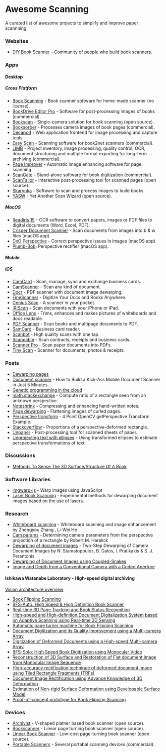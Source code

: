 # Awesome Scanning

A curated list of awesome projects to simplify and improve paper scannning.


### Websites

- [DIY Book Scanner] - Community of people who build book scanners.

[DIY Book Scanner]: https://diybookscanner.org


### Apps

#### Desktop

##### Cross Platform

- [Book Scanning] - Book scanner software for home-made scanner (no license).
- [BookDrive Editor Pro] -
  Software for post-processing images of books (commercial).
- [Bookscan] - Single-camera solution for book scanning (open source).
- [Booksorber] - Processes camera images of book pages (commercial).
- [Decapod] - Web application frontend for image processing and capture tools.
- [Easy Scan] - Scanning software for book2net scanners (commercial).
- [LIMB] -
  Project inventory, image processing, quality control, OCR,
  document structuring and multiple format exporting
  for long-term archiving (commercial).
- [Page Improver] - Automatic image enhancing software for page scanning.
- [ScanGate] - Stand-alone software for book digitization (commercial).
- [ScanTailor] -
  Interactive post-processing tool for scanned pages (open source).
- [Skarynka] - Software to scan and process images to build books.
- [YASW] - Yet Another Scan Wizard (open source).

[BookDrive Editor Pro]: http://atiz.com/bookdrive-editor-pro
[Bookscan]: https://github.com/publicus/bookscan
[Booksorber]: http://booksorber.com
[Easy Scan]: http://book2net.net/en/products/digitization-software
[LIMB]: http://i2s-digibook.com/products/enrich/limb-digitizing-workflow
[Page Improver]: http://4digitalbooks.com/_soft_imaget.html
[ScanGate]: http://treventus.com/scangate.html
[ScanTailor]: http://scantailor.org
[Skarynka]: https://github.com/alex73/Skarynka
[YASW]: https://sourceforge.net/projects/yascanw
[Decapod]: https://github.com/Decapod/decapod
[Book Scanning]: https://github.com/Canta/book-scanning


##### MacOS

- [Readiris 15] - OCR software to convert papers, images or PDF files to digital documents (Word, Excel, PDF).
- [Crisper Document Scanner] - Scan documents from images into b \& w files (macOS app).
- [DxO Perspective] - Correct perspective issues in images (macOS app).
- [Plumb-Bob]: Perspective rectifier (macOS app).

[Crisper Document Scanner]: https://itunes.apple.com/app/id1170499100
[DxO Perspective]: http://dxo.com/us/photography/dxo-perspective
[Plumb-Bob]: http://fitplot.it/plumb-bob
[Readiris 15]: https://itunes.apple.com/us/app/readiris-15/id1070209434


#### Mobile

##### iOS

- [CamCard] - Scan, manage, sync and exchange business cards.
- [CamScanner] - Scan any kind of document.
- [Docr] - PDF scanner with document image dewarping.
- [FineScanner] - Digitize Your Docs and Books Anywhere.
- [Genius Scan] - A scanner in your pocket.
- [IRIScan] - Scan documents with your iPhone or iPad.
- [Office Lens] -
  Trims, enhances and makes pictures of whiteboards and docs readable.
- [PDF Scanner] - Scan books and multipage documents to PDF.
- [SamCard] - Business card reader.
- [Scanbot] - High quality scans with one tap.
- [Scannable] - Scan contracts, receipts and business cards.
- [Scanner Pro] - Scan paper documents into PDFs.
- [Tiny Scan] - Scanner for documents, photos & receipts.

[CamCard]: https://camcard.com
[CamScanner]: https://camscanner.com
[Docr]: https://itunes.apple.com/app/id1112445201
[FineScanner]: http://finescanner.com
[IRIScan]: http://irislink.com/EN-ROW/c1102/IRIScan-iOS---OCR-App-for-iOS.aspx
[PDF Scanner]: https://itunes.apple.com/app/id784454179
[SamCard]: http://samcard.net
[Scanbot]: https://scanbot.io
[Scannable]: https://evernote.com/products/scannable
[Scanner Pro]: https://readdle.com/products/scannerpro
[Tiny Scan]: http://www.appxy.com/tinyscan/
[Office Lens]: https://microsoft.com/en-us/store/p/office-lens/9wzdncrfj3t8
[Genius Scan]: https://thegrizzlylabs.com/genius-scan


### Posts

- [Dewarping pages]
- [Document scanner] -
  How to Build a Kick-Ass Mobile Document Scanner in Just 5 Minutes.
- [Genetic programming in the cloud]
- [math.stackexchange] -
  Compute ratio of a rectangle seen from an unknown perspective.
- [Noteshrink] - Compressing and enhancing hand-written notes.
- [Page dewarping] - Flattening images of curled pages.
- [Perspective transform] - 4 Point OpenCV getPerspective Transform Example.
- [Stackoverflow] - Proportions of a perspective-deformed rectangle.
- [Unpaper] - Post-processing tool for scanned sheets of paper.
- [Unprojecting text with ellipses] -
  Using transformed ellipses to estimate perspective transformations of text.

[Dewarping pages]: http://halfbakedmaker.org/blog/366
[Document scanner]: http://pyimagesearch.com/2014/09/01/build-kick-ass-mobile-document-scanner-just-5-minutes
[Genetic programming in the cloud]: http://halfbakedmaker.org/blog/382
[math.stackexchange]: http://math.stackexchange.com/questions/1339924/compute-ratio-of-a-rectangle-seen-from-an-unknown-perspective
[Noteshrink]: https://mzucker.github.io/2016/09/20/noteshrink.html
[Page dewarping]: https://mzucker.github.io/2016/08/15/page-dewarping.html
[Perspective transform]: http://pyimagesearch.com/2014/08/25/4-point-opencv-getperspective-transform-example
[Stackoverflow]: http://stackoverflow.com/questions/1194352/proportions-of-a-perspective-deformed-rectangle
[Unpaper]: https://github.com/Flameeyes/unpaper
[Unprojecting text with ellipses]: https://mzucker.github.io/2016/10/11/unprojecting-text-with-ellipses.html


### Discussions

- [Methods To Sense The 3D Surface/Structure Of A Book](
    https://diybookscanner.org/forum/viewtopic.php?f=17&t=788)


### Software Libraries

- [imgwarp-js] - Warp images using JavaScript
- [Laser Book Scanning] -
Experimental methods for dewarping document images based on the use of lasers.

[imgwarp-js]: https://github.com/cxcxcxcx/imgwarp-js
[Laser Book Scanning]: https://github.com/duerig/laser-dewarp


### Research

- [Whiteboard scanning] -
  Whiteboard scanning and image enhancement by Zhengyou Zhang , Li-Wei He
- [Cam params] -
  Determining camera parameters from the perspective projection of a rectangle
  by Robert M. Haralick
- [Dewarping of document images] -
  Two-Step Dewarping of Camera Document Images
  by N. Stamatopoulos, B. Gatos, I. Pratikakis & S. J. Perantonis
- [Dewarping of Document Images using Coupled-Snakes]
- [Image and Depth from a Conventional Camera with a Coded Aperture]

[Whiteboard scanning]: http://research.microsoft.com/en-us/um/people/zhang/papers/tr03-39.pdf
[Cam params]: http://portal.acm.org/citation.cfm?id=87146
[Dewarping of document images]: http://users.iit.demokritos.gr/~bgat/3337a209.pdf
[Dewarping of Document Images using Coupled-Snakes]:
https://pdfs.semanticscholar.org/3865/964b607a1ecfb0979b0fb30c5aec4a2cfcf2.pdf
[Image and Depth from a Conventional Camera with a Coded Aperture]:
  http://groups.csail.mit.edu/graphics/CodedAperture


#### Ishikawa Watanabe Laboratory - High-speed digital archiving

[Vision architecture overview]

- [Book Flipping Scanning]
- [BFS-Auto: High Speed & High Definition Book Scanner]
- [Real-time 3D Page Tracking and Book Status Recognition]
- [High-speed and High-definition Document Digitalization System based on Adaptive Scanning using Real-time 3D Sensing]
- [Automatic page turner machine for Book Flipping Scanning]
- [Document Digitization and its Quality Improvement using a Multi-camera Array]
- [Digitization of Deformed Documents using a High-speed Multi-camera Array]
- [BFS-Solo: High Speed Book Digitization using Monocular Video]
- [Reconstruction of 3D Surface and Restoration of Flat document Image from Monocular Image Sequence]
- [High-accuracy rectification technique of deformed document image using Tiled Rectangle Fragments (TRFs)]
- [Document Image Rectification using Advance Knowledge of 3D Deformation]
- [Estimation of Non-rigid Surface Deformation using Developable Surface Model]
- [Proof-of-concept prototype for Book Flipping Scanning]

[Automatic page turner machine for Book Flipping Scanning]: http://k2.t.u-tokyo.ac.jp/vision/BFSflipper/index-e.html
[BFS-Auto: High Speed & High Definition Book Scanner]: http://k2.t.u-tokyo.ac.jp/vision/BFS-Auto/index-e.html
[BFS-Solo: High Speed Book Digitization using Monocular Video]: http://k2.t.u-tokyo.ac.jp/vision/BFS-Solo/index-e.html
[Book Flipping Scanning]: http://k2.t.u-tokyo.ac.jp/vision/BFS/index-e.html
[Digitization of Deformed Documents using a High-speed Multi-camera Array]: http://k2.t.u-tokyo.ac.jp/vision/MultiBFS/index-e.html
[Document Digitization and its Quality Improvement using a Multi-camera Array]:  http://k2.t.u-tokyo.ac.jp/vision/MultiBFS_boundary/index-e.html
[Document Image Rectification using Advance Knowledge of 3D Deformation]: http://k2.t.u-tokyo.ac.jp/vision/BFS_learn/index-e.html
[Estimation of Non-rigid Surface Deformation using Developable Surface Model]: http://k2.t.u-tokyo.ac.jp/vision/developable/index-e.html
[High-accuracy rectification technique of deformed document image using Tiled Rectangle Fragments (TRFs)]: http://k2.t.u-tokyo.ac.jp/vision/TRF/index-e.html
[High-speed and High-definition Document Digitalization System based on Adaptive Scanning using Real-time 3D Sensing]: http://k2.t.u-tokyo.ac.jp/vision/HybridBFS/index-e.html
[Proof-of-concept prototype for Book Flipping Scanning]: http://k2.t.u-tokyo.ac.jp/vision/BookFlipScan/index-e.html
[Real-time 3D Page Tracking and Book Status Recognition]: http://k2.t.u-tokyo.ac.jp/vision/BFSPageTracking/index-e.html
[Reconstruction of 3D Surface and Restoration of Flat document Image from Monocular Image Sequence]: http://k2.t.u-tokyo.ac.jp/vision/MonoBFS/index-e.html
[Vision architecture overview]: http://k2.t.u-tokyo.ac.jp/vision/index-e.html


### Devices

- [Archivist] - V-shaped platner based book scanner (open source).
- [Bookscanner] - Linear page turning book scanner (open source).
- [Linear Book Scanner] - Low-cost page-turning book scanner (open source).
- [Portable Scanners] - Several portabal scanning devices (commercial).

[Archivist]: http://diybookscanner.org/archivist
[Bookscanner]: https://bookscanner.de
[Linear Book Scanner]: https://linearbookscanner.org
[Portable Scanners]: http://irislink.com/EN-ROW/c1080/IRIScan---Portable-scanners---Discover-our-range.aspx
